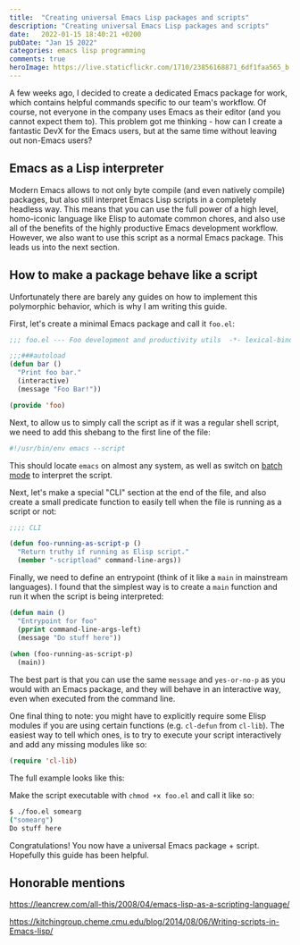 ```yaml
---
title:  "Creating universal Emacs Lisp packages and scripts"
description: "Creating universal Emacs Lisp packages and scripts"
date:   2022-01-15 18:40:21 +0200
pubDate: "Jan 15 2022"
categories: emacs lisp programming
comments: true
heroImage: https://live.staticflickr.com/1710/23856168871_6df1faa565_b.jpg
---
```


A few weeks ago, I decided to create a dedicated Emacs package for work, which contains helpful commands specific to our team's workflow. Of course, not everyone in the company uses Emacs as their editor (and you cannot expect them to). This problem got me thinking - how can I create a fantastic DevX for the Emacs users, but at the same time without leaving out non-Emacs users?

## Emacs as a Lisp interpreter

Modern Emacs allows to not only byte compile (and even natively compile) packages, but also still interpret Emacs Lisp scripts in a completely headless way. This means that you can use the full power of a high level, homo-iconic language like Elisp to automate common chores, and also use all of the benefits of the highly productive Emacs development workflow. However, we also want to use this script as a normal Emacs package. This leads us into the next section.

## How to make a package behave like a script

Unfortunately there are barely any guides on how to implement this polymorphic behavior, which is why I am writing this guide.

First, let's create a minimal Emacs package and call it `foo.el`:

```lisp
;;; foo.el --- Foo development and productivity utils  -*- lexical-binding: t; -*-

;;;###autoload
(defun bar ()
  "Print foo bar."
  (interactive)
  (message "Foo Bar!"))

(provide 'foo)
```

Next, to allow us to simply call the script as if it was a regular shell script, we need to add this shebang to the first line of the file:

```bash
#!/usr/bin/env emacs --script
```

This should locate `emacs` on almost any system, as well as switch on [batch mode](https://www.emacswiki.org/emacs/BatchMode) to interpret the script.

Next, let's make a special "CLI" section at the end of the file, and also create a small predicate function to easily tell when the file is running as a script or not:

```lisp
;;;; CLI

(defun foo-running-as-script-p ()
  "Return truthy if running as Elisp script."
  (member "-scriptload" command-line-args))
```

Finally, we need to define an entrypoint (think of it like a `main` in mainstream languages). I found that the simplest way is to create a `main` function and run it when the script is being interpreted:

```lisp
(defun main ()
  "Entrypoint for foo"
  (pprint command-line-args-left)
  (message "Do stuff here"))
  
(when (foo-running-as-script-p)
  (main))
```

The best part is that you can use the same `message` and `yes-or-no-p` as you would with an Emacs package, and they will behave in an interactive way, even when executed from the command line.

One final thing to note: you might have to explicitly require some Elisp modules if you are using certain functions (e.g. `cl-defun` from `cl-lib`). The easiest way to tell which ones, is to try to execute your script interactively and add any missing modules like so:

```lisp
(require 'cl-lib)
```

The full example looks like this:

<script src="https://gist.github.com/DaniruKun/2af40cb1fe8ee5bac82b281f1102820d.js"></script>

Make the script executable with `chmod +x foo.el` and call it like so:

```bash
$ ./foo.el somearg
("somearg")
Do stuff here
```

Congratulations! You now have a universal Emacs package + script. Hopefully this guide has been helpful.


## Honorable mentions

<https://leancrew.com/all-this/2008/04/emacs-lisp-as-a-scripting-language/>

<https://kitchingroup.cheme.cmu.edu/blog/2014/08/06/Writing-scripts-in-Emacs-lisp/>
